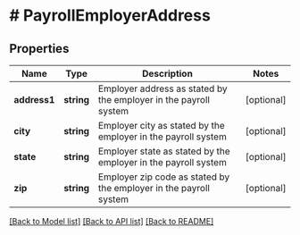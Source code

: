# # PayrollEmployerAddress

## Properties

Name | Type | Description | Notes
------------ | ------------- | ------------- | -------------
**address1** | **string** | Employer address as stated by the employer in the payroll system | [optional]
**city** | **string** | Employer city as stated by the employer in the payroll system | [optional]
**state** | **string** | Employer state as stated by the employer in the payroll system | [optional]
**zip** | **string** | Employer zip code as stated by the employer in the payroll system | [optional]

[[Back to Model list]](../../README.md#models) [[Back to API list]](../../README.md#endpoints) [[Back to README]](../../README.md)
